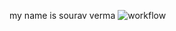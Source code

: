 my name is sourav verma
![workflow](https://github.com/<UserName>/<RepositoryName>/actions/workflows/main.yml/badge.svg)
